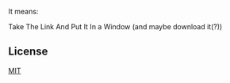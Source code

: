 It means:

Take The Link And Put It In a Window (and maybe download it(?))

## License

[MIT](https://raw.githubusercontent.com/s1rd0/TTLAPIIW/refs/heads/main/LICENSE)
